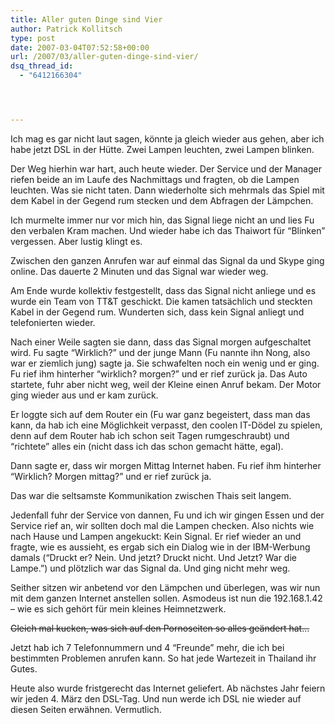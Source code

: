 ```yaml
---
title: Aller guten Dinge sind Vier
author: Patrick Kollitsch
type: post
date: 2007-03-04T07:52:58+00:00
url: /2007/03/aller-guten-dinge-sind-vier/
dsq_thread_id:
  - "6412166304"




---
```

Ich mag es gar nicht laut sagen, könnte ja gleich wieder aus gehen, aber ich habe jetzt DSL in der Hütte. Zwei Lampen leuchten, zwei Lampen blinken. 

Der Weg hierhin war hart, auch heute wieder. Der Service und der Manager riefen beide an im Laufe des Nachmittags und fragten, ob die Lampen leuchten. Was sie nicht taten. Dann wiederholte sich mehrmals das Spiel mit dem Kabel in der Gegend rum stecken und dem Abfragen der Lämpchen. 

Ich murmelte immer nur vor mich hin, das Signal liege nicht an und lies Fu den verbalen Kram machen. Und wieder habe ich das Thaiwort für &#8220;Blinken&#8221; vergessen. Aber lustig klingt es.

Zwischen den ganzen Anrufen war auf einmal das Signal da und Skype ging online. Das dauerte 2 Minuten und das Signal war wieder weg. 

Am Ende wurde kollektiv festgestellt, dass das Signal nicht anliege und es wurde ein Team von TT&T geschickt. Die kamen tatsächlich und steckten Kabel in der Gegend rum. Wunderten sich, dass kein Signal anliegt und telefonierten wieder.

Nach einer Weile sagten sie dann, dass das Signal morgen aufgeschaltet wird. Fu sagte &#8220;Wirklich?&#8221; und der junge Mann (Fu nannte ihn Nong, also war er ziemlich jung) sagte ja. Sie schwafelten noch ein wenig und er ging. Fu rief ihm hinterher &#8220;wirklich? morgen?&#8221; und er rief zurück ja. Das Auto startete, fuhr aber nicht weg, weil der Kleine einen Anruf bekam. Der Motor ging wieder aus und er kam zurück.

Er loggte sich auf dem Router ein (Fu war ganz begeistert, dass man das kann, da hab ich eine Möglichkeit verpasst, den coolen IT-Dödel zu spielen, denn auf dem Router hab ich schon seit Tagen rumgeschraubt) und &#8220;richtete&#8221; alles ein (nicht dass ich das schon gemacht hätte, egal). 

Dann sagte er, dass wir morgen Mittag Internet haben. Fu rief ihm hinterher &#8220;Wirklich? Morgen mittag?&#8221; und er rief zurück ja.

Das war die seltsamste Kommunikation zwischen Thais seit langem.

Jedenfall fuhr der Service von dannen, Fu und ich wir gingen Essen und der Service rief an, wir sollten doch mal die Lampen checken. Also nichts wie nach Hause und Lampen angekuckt: Kein Signal. Er rief wieder an und fragte, wie es aussieht, es ergab sich ein Dialog wie in der IBM-Werbung damals (&#8220;Druckt er? Nein. Und jetzt? Druckt nicht. Und Jetzt? War die Lampe.&#8221;) und plötzlich war das Signal da. Und ging nicht mehr weg.

Seither sitzen wir anbetend vor den Lämpchen und überlegen, was wir nun mit dem ganzen Internet anstellen sollen. Asmodeus ist nun die 192.168.1.42 &#8211; wie es sich geh&ouml;rt f&uuml;r mein kleines Heimnetzwerk.

<del>Gleich mal kucken, was sich auf den Pornoseiten so alles geändert hat&#8230;</del>

Jetzt hab ich 7 Telefonnummern und 4 &#8220;Freunde&#8221; mehr, die ich bei bestimmten Problemen anrufen kann. So hat jede Wartezeit in Thailand ihr Gutes.

Heute also wurde fristgerecht das Internet geliefert. Ab nächstes Jahr feiern wir jeden 4. März den DSL-Tag. Und nun werde ich DSL nie wieder auf diesen Seiten erwähnen. Vermutlich.